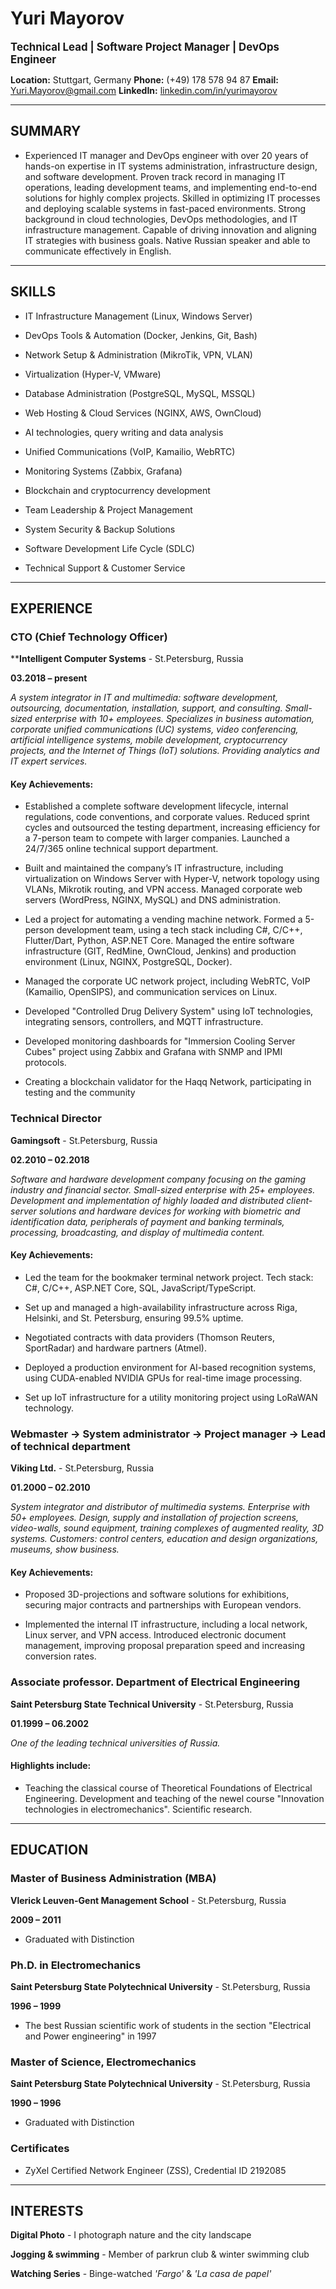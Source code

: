 # Yuri Mayorov

<span style="font-size: 1.2em; font-weight: bold;">Technical Lead | Software Project Manager | DevOps Engineer</span>

**Location:** Stuttgart, Germany
**Phone:** (+49) 178 578 94 87
**Email:** [Yuri.Mayorov@gmail.com](mailto:Yuri.Mayorov@gmail.com)
**LinkedIn:** [linkedin.com/in/yurimayorov](https://www.linkedin.com/in/yurimayorov)

---

## SUMMARY

- Experienced IT manager and DevOps engineer with over 20 years of hands-on expertise in IT systems administration, infrastructure design, and software development. Proven track record in managing IT operations, leading development teams, and implementing end-to-end solutions for highly complex projects. Skilled in optimizing IT processes and deploying scalable systems in fast-paced environments. Strong background in cloud technologies, DevOps methodologies, and IT infrastructure management. Capable of driving innovation and aligning IT strategies with business goals. Native Russian speaker and able to communicate effectively in English.

---

## SKILLS

- IT Infrastructure Management (Linux, Windows Server)

- DevOps Tools & Automation (Docker, Jenkins, Git, Bash)

- Network Setup & Administration (MikroTik, VPN, VLAN)

- Virtualization (Hyper-V, VMware)

- Database Administration (PostgreSQL, MySQL, MSSQL)

- Web Hosting & Cloud Services (NGINX, AWS, OwnCloud)

- AI technologies, query writing and data analysis

- Unified Communications (VoIP, Kamailio, WebRTC)

- Monitoring Systems (Zabbix, Grafana)

- Blockchain and cryptocurrency development

- Team Leadership & Project Management

- System Security & Backup Solutions

- Software Development Life Cycle (SDLC)

- Technical Support & Customer Service

---

## EXPERIENCE

### CTO (Chief Technology Officer)

****Intelligent Computer Systems** - St.Petersburg, Russia

**03.2018 – present**

*A system integrator in IT and multimedia: software development, outsourcing, documentation, installation, support, and consulting. Small-sized enterprise with 10+ employees. Specializes in business automation, corporate unified communications (UC) systems, video conferencing, artificial intelligence systems, mobile development, cryptocurrency projects, and the Internet of Things (IoT) solutions. Providing analytics and IT expert services.*

#### Key Achievements:

- Established a complete software development lifecycle, internal regulations, code conventions, and corporate values. Reduced sprint cycles and outsourced the testing department, increasing efficiency for a 7-person team to compete with larger companies. Launched a 24/7/365 online technical support department.

- Built and maintained the company’s IT infrastructure, including virtualization on Windows Server with Hyper-V, network topology using VLANs, Mikrotik routing, and VPN access. Managed corporate web servers (WordPress, NGINX, MySQL) and DNS administration.

- Led a project for automating a vending machine network. Formed a 5-person development team, using a tech stack including C#, C/C++, Flutter/Dart, Python, ASP.NET Core. Managed the entire software infrastructure (GIT, RedMine, OwnCloud, Jenkins) and production environment (Linux, NGINX, PostgreSQL, Docker).

- Managed the corporate UC network project, including WebRTC, VoIP (Kamailio, OpenSIPS), and communication services on Linux.

- Developed "Controlled Drug Delivery System" using IoT technologies, integrating sensors, controllers, and MQTT infrastructure.

- Developed monitoring dashboards for "Immersion Cooling Server Cubes" project using Zabbix and Grafana with SNMP and IPMI protocols.

- Creating a blockchain validator for the Haqq Network, participating in testing and the community

### Technical Director

**Gamingsoft** - St.Petersburg, Russia

**02.2010 – 02.2018**

*Software and hardware development company focusing on the gaming industry and financial sector. Small-sized enterprise with 25+ employees. Development and implementation of highly loaded and distributed client-server solutions and hardware devices for working with biometric and identification data, peripherals of payment and banking terminals, processing, broadcasting, and display of multimedia content.*

#### Key Achievements:

- Led the team for the bookmaker terminal network project. Tech stack: C#, C/C++, ASP.NET Core, SQL, JavaScript/TypeScript.

- Set up and managed a high-availability infrastructure across Riga, Helsinki, and St. Petersburg, ensuring 99.5% uptime.

- Negotiated contracts with data providers (Thomson Reuters, SportRadar) and hardware partners (Atmel).

- Deployed a production environment for AI-based recognition systems, using CUDA-enabled NVIDIA GPUs for real-time image processing.

- Set up IoT infrastructure for a utility monitoring project using LoRaWAN technology.

### Webmaster -> System administrator -> Project manager -> Lead of technical department

**Viking Ltd.** - St.Petersburg, Russia

**01.2000 – 02.2010**

*System integrator and distributor of multimedia systems. Enterprise with 50+ employees. Design, supply and installation of projection screens, video-walls, sound equipment, training complexes of augmented reality, 3D systems. Customers: control centers, education and design organizations, museums, show business.*

#### Key Achievements:

- Proposed 3D-projections and software solutions for exhibitions, securing major contracts and partnerships with European vendors.

- Implemented the internal IT infrastructure, including a local network, Linux server, and VPN access. Introduced electronic document management, improving proposal preparation speed and increasing conversion rates.

### Associate professor. Department of Electrical Engineering

**Saint Petersburg State Technical University** - St.Petersburg, Russia

**01.1999 – 06.2002**

*One of the leading technical universities of Russia.*

#### Highlights include:

- Teaching the classical course of Theoretical Foundations of Electrical Engineering. Development and teaching of the newel course "Innovation technologies in electromechanics". Scientific research.

---

## EDUCATION

### Master of Business Administration (MBA)

**Vlerick Leuven-Gent Management School** - St.Petersburg, Russia

**2009 – 2011**

- Graduated with Distinction

### Ph.D. in Electromechanics

**Saint Petersburg State Polytechnical University** - St.Petersburg, Russia

**1996 – 1999**

- The best Russian scientific work of students in the section "Electrical and Power engineering" in 1997

### Master of Science, Electromechanics

**Saint Petersburg State Polytechnical University** - St.Petersburg, Russia

**1990 – 1996**

- Graduated with Distinction

### Certificates

- ZyXel Certified Network Engineer (ZSS), Credential ID 2192085

---

## INTERESTS

**Digital Photo** - I photograph nature and the city landscape

**Jogging & swimming** - Member of parkrun club & winter swimming club

**Watching Series** - Binge-watched *'Fargo'* & *'La casa de papel'*
